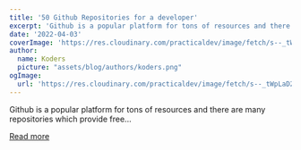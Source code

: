 ```yaml
---
title: '50 Github Repositories for a developer'
excerpt: 'Github is a popular platform for tons of resources and there are many repositories which provide free...'
date: '2022-04-03'
coverImage: 'https://res.cloudinary.com/practicaldev/image/fetch/s--_tWpLaD2--/c_imagga_scale,f_auto,fl_progressive,h_420,q_auto,w_1000/https://dev-to-uploads.s3.amazonaws.com/uploads/articles/c6gdnmd36klrl4d5qgtm.png'
author:
  name: Koders
  picture: "assets/blog/authors/koders.png"
ogImage:
  url: 'https://res.cloudinary.com/practicaldev/image/fetch/s--_tWpLaD2--/c_imagga_scale,f_auto,fl_progressive,h_420,q_auto,w_1000/https://dev-to-uploads.s3.amazonaws.com/uploads/articles/c6gdnmd36klrl4d5qgtm.png'
---
```


Github is a popular platform for tons of resources and there are many repositories which provide free...

[Read more](https://dev.to/dhanushnehru/50-github-repositories-for-a-developer-631)
